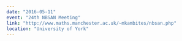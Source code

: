 ```yaml
---
date: "2016-05-11"
event: "24th NBSAN Meeting"
link: "http://www.maths.manchester.ac.uk/~mkambites/nbsan.php"
location: "University of York"
---
```

